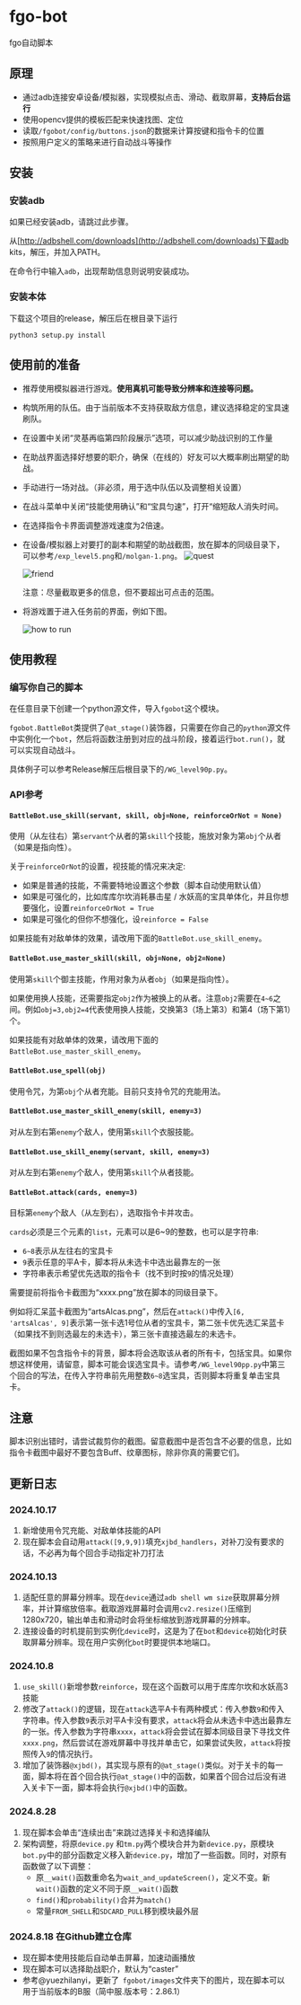 # fgo-bot

fgo自动脚本

## 原理
- 通过adb连接安卓设备/模拟器，实现模拟点击、滑动、截取屏幕，**支持后台运行**
- 使用opencv提供的模板匹配来快速找图、定位
- 读取`/fgobot/config/buttons.json`的数据来计算按键和指令卡的位置
- 按照用户定义的策略来进行自动战斗等操作

## 安装

### 安装adb

如果已经安装adb，请跳过此步骤。

从[http://adbshell.com/downloads](http://adbshell.com/downloads)下载adb kits，解压，并加入PATH。

在命令行中输入`adb`，出现帮助信息则说明安装成功。

### 安装本体

下载这个项目的release，解压后在根目录下运行
```
python3 setup.py install
```

## 使用前的准备
- 推荐使用模拟器进行游戏。**使用真机可能导致分辨率和连接等问题。**

- 构筑所用的队伍。由于当前版本不支持获取敌方信息，建议选择稳定的宝具速刷队。

- 在设置中关闭“灵基再临第四阶段展示”选项，可以减少助战识别的工作量

- 在助战界面选择好想要的职介，确保（在线的）好友可以大概率刷出期望的助战。

- 手动进行一场对战。（非必须，用于选中队伍以及调整相关设置）

- 在战斗菜单中关闭“技能使用确认”和“宝具匀速”，打开“缩短敌人消失时间。

- 在选择指令卡界面调整游戏速度为2倍速。

- 在设备/模拟器上对要打的副本和期望的助战截图，放在脚本的同级目录下，可以参考`/exp_level5.png`和`/molgan-1.png`。
  ![quest](https://github.com/JKrith/fgo-bot/blob/main/exp_level5.png?raw=true)
  
  ![friend](https://github.com/JKrith/fgo-bot/blob/main/molgan-1.png?raw=true)
  
  注意：尽量截取更多的信息，但不要超出可点击的范围。

- 将游戏置于进入任务前的界面，例如下图。

  ![how to run](https://github.com/JKrith/fgo-bot/blob/main/how_to_run.png?raw=true)

## 使用教程

### 编写你自己的脚本

在任意目录下创建一个python源文件，导入`fgobot`这个模块。

`fgobot.BattleBot`类提供了`@at_stage()`装饰器，只需要在你自己的`python`源文件中实例化一个`bot`，然后将函数注册到对应的战斗阶段，接着运行`bot.run()`，就可以实现自动战斗。

具体例子可以参考Release解压后根目录下的`/WG_level90p.py`。

### API参考

#### `BattleBot.use_skill(servant, skill, obj=None, reinforceOrNot = None)`

使用（从左往右）第`servant`个从者的第`skill`个技能，施放对象为第`obj`个从者（如果是指向性）。

关于`reinforceOrNot`的设置，视技能的情况来决定:

- 如果是普通的技能，不需要特地设置这个参数（脚本自动使用默认值）
- 如果是可强化的，比如库库尔坎消耗暴击星 / 水妖高的宝具单体化，并且你想要强化，设置`reinforceOrNot = True`
- 如果是可强化的但你不想强化，设`reinforce = False`

如果技能有对敌单体的效果，请改用下面的`BattleBot.use_skill_enemy`。

#### `BattleBot.use_master_skill(skill, obj=None, obj2=None)`

使用第`skill`个御主技能，作用对象为从者`obj`（如果是指向性）。

如果使用换人技能，还需要指定`obj2`作为被换上的从者。注意`obj2`需要在`4~6`之间。例如`obj=3,obj2=4`代表使用换人技能，交换第3（场上第3）和第4（场下第1）个。

如果技能有对敌单体的效果，请改用下面的`BattleBot.use_master_skill_enemy`。

#### `BattleBot.use_spell(obj)`

使用令咒，为第`obj`个从者充能。目前只支持令咒的充能用法。

#### `BattleBot.use_master_skill_enemy(skill, enemy=3)`

对从左到右第`enemy`个敌人，使用第`skill`个衣服技能。

#### `BattleBot.use_skill_enemy(servant, skill, enemy=3)`

对从左到右第`enemy`个敌人，使用第`skill`个从者技能。

#### `BattleBot.attack(cards, enemy=3)`

目标第`enemy`个敌人（从左到右），选取指令卡并攻击。

`cards`必须是三个元素的`list`，元素可以是6~9的整数，也可以是字符串:

- `6~8`表示从左往右的宝具卡
- `9`表示任意的平A卡，脚本将从未选卡中选出最靠左的一张
- 字符串表示希望优先选取的指令卡（找不到时按`9`的情况处理）

需要提前将指令卡截图为“xxxx.png”放在脚本的同级目录下。

例如将汇呆蓝卡截图为“artsAlcas.png”，然后在`attack()`中传入`[6, 'artsAlcas', 9]`表示第一张卡选1号位从者的宝具卡，第二张卡优先选汇呆蓝卡（如果找不到则选最左的未选卡），第三张卡直接选最左的未选卡。

截图如果不包含指令卡的背景，脚本将会选取该从者的所有卡，包括宝具。如果你想这样使用，请留意，脚本可能会误选宝具卡。请参考`/WG_level90pp.py`中第三个回合的写法，在传入字符串前先用整数`6~8`选宝具，否则脚本将重复单击宝具卡。

## 注意

脚本识别出错时，请尝试裁剪你的截图。留意截图中是否包含不必要的信息，比如指令卡截图中最好不要包含Buff、纹章图标，除非你真的需要它们。

## 更新日志

### 2024.10.17

1. 新增使用令咒充能、对敌单体技能的API
2. 现在脚本会自动用`attack([9,9,9])`填充`xjbd_handlers`，对补刀没有要求的话，不必再为每个回合手动指定补刀打法

### 2024.10.13

1. 适配任意的屏幕分辨率。现在`device`通过`adb shell wm size`获取屏幕分辨率，并计算缩放倍率。截取游戏屏幕时会调用`cv2.resize()`压缩到1280x720，输出单击和滑动时会将坐标缩放到游戏屏幕的分辨率。
2. 连接设备的时机提前到实例化`device`时，这是为了在`bot`和`device`初始化时获取屏幕分辨率。现在用户实例化`bot`时要提供本地端口。

### 2024.10.8

1. `use_skill()`新增参数`reinforce`，现在这个函数可以用于库库尔坎和水妖高3技能
2. 修改了`attack()`的逻辑，现在`attack`选平A卡有两种模式：传入参数`9`和传入字符串。传入参数`9`表示对平A卡没有要求，`attack`将会从未选卡中选出最靠左的一张。传入参数为字符串`xxxx`，`attack`将会尝试在脚本同级目录下寻找文件`xxxx.png`，然后尝试在游戏屏幕中寻找并单击它，如果尝试失败，`attack`将按照传入`9`的情况执行。
3. 增加了装饰器`@xjbd()`，其实现与原有的`@at_stage()`类似。对于关卡的每一面，脚本将在首个回合执行`@at_stage()`中的函数，如果首个回合过后没有进入关卡下一面，脚本将会执行`@xjbd()`中的函数。

### 2024.8.28	

1. 现在脚本会单击“连续出击”来跳过选择关卡和选择编队
2. 架构调整，将原`device.py` 和`tm.py`两个模块合并为新`device.py`，原模块`bot.py`中的部分函数定义移入新`device.py`，增加了一些函数。同时，对原有函数做了以下调整：
   - 原`__wait()`函数重命名为`wait_and_updateScreen()`，定义不变。新`wait()`函数的定义不同于原`__wait()`函数
   - `find()`和`probability()`合并为`match()`
   - 常量`FROM_SHELL`和`SDCARD_PULL`移到模块最外层

### 2024.8.18	在Github建立仓库

- 现在脚本使用技能后自动单击屏幕，加速动画播放
- 现在脚本可以选择助战职介，默认为“caster”
- 参考@yuezhilanyi，更新了` fgobot/images`文件夹下的图片，现在脚本可以用于当前版本的B服（简中服.版本号：2.86.1）